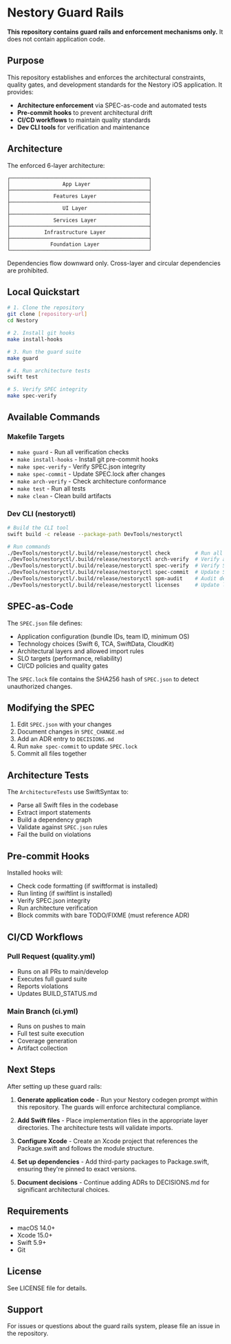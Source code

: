 # Nestory Guard Rails

**This repository contains guard rails and enforcement mechanisms only.** It does not contain application code.

## Purpose

This repository establishes and enforces the architectural constraints, quality gates, and development standards for the Nestory iOS application. It provides:

- **Architecture enforcement** via SPEC-as-code and automated tests
- **Pre-commit hooks** to prevent architectural drift
- **CI/CD workflows** to maintain quality standards
- **Dev CLI tools** for verification and maintenance

## Architecture

The enforced 6-layer architecture:

```
┌─────────────────────────────────────────────┐
│                 App Layer                   │
├─────────────────────────────────────────────┤
│              Features Layer                 │
├─────────────────────────────────────────────┤
│                 UI Layer                    │
├─────────────────────────────────────────────┤
│              Services Layer                 │
├─────────────────────────────────────────────┤
│           Infrastructure Layer              │
├─────────────────────────────────────────────┤
│             Foundation Layer                │
└─────────────────────────────────────────────┘
```

Dependencies flow downward only. Cross-layer and circular dependencies are prohibited.

## Local Quickstart

```bash
# 1. Clone the repository
git clone [repository-url]
cd Nestory

# 2. Install git hooks
make install-hooks

# 3. Run the guard suite
make guard

# 4. Run architecture tests
swift test

# 5. Verify SPEC integrity
make spec-verify
```

## Available Commands

### Makefile Targets

- `make guard` - Run all verification checks
- `make install-hooks` - Install git pre-commit hooks
- `make spec-verify` - Verify SPEC.json integrity
- `make spec-commit` - Update SPEC.lock after changes
- `make arch-verify` - Check architecture conformance
- `make test` - Run all tests
- `make clean` - Clean build artifacts

### Dev CLI (nestoryctl)

```bash
# Build the CLI tool
swift build -c release --package-path DevTools/nestoryctl

# Run commands
./DevTools/nestoryctl/.build/release/nestoryctl check        # Run all checks
./DevTools/nestoryctl/.build/release/nestoryctl arch-verify  # Verify architecture
./DevTools/nestoryctl/.build/release/nestoryctl spec-verify  # Verify SPEC hash
./DevTools/nestoryctl/.build/release/nestoryctl spec-commit  # Update SPEC.lock
./DevTools/nestoryctl/.build/release/nestoryctl spm-audit    # Audit dependencies
./DevTools/nestoryctl/.build/release/nestoryctl licenses     # Update licenses
```

## SPEC-as-Code

The `SPEC.json` file defines:
- Application configuration (bundle IDs, team ID, minimum OS)
- Technology choices (Swift 6, TCA, SwiftData, CloudKit)
- Architectural layers and allowed import rules
- SLO targets (performance, reliability)
- CI/CD policies and quality gates

The `SPEC.lock` file contains the SHA256 hash of `SPEC.json` to detect unauthorized changes.

## Modifying the SPEC

1. Edit `SPEC.json` with your changes
2. Document changes in `SPEC_CHANGE.md`
3. Add an ADR entry to `DECISIONS.md`
4. Run `make spec-commit` to update `SPEC.lock`
5. Commit all files together

## Architecture Tests

The `ArchitectureTests` use SwiftSyntax to:
- Parse all Swift files in the codebase
- Extract import statements
- Build a dependency graph
- Validate against `SPEC.json` rules
- Fail the build on violations

## Pre-commit Hooks

Installed hooks will:
- Check code formatting (if swiftformat is installed)
- Run linting (if swiftlint is installed)
- Verify SPEC.json integrity
- Run architecture verification
- Block commits with bare TODO/FIXME (must reference ADR)

## CI/CD Workflows

### Pull Request (quality.yml)
- Runs on all PRs to main/develop
- Executes full guard suite
- Reports violations
- Updates BUILD_STATUS.md

### Main Branch (ci.yml)
- Runs on pushes to main
- Full test suite execution
- Coverage generation
- Artifact collection

## Next Steps

After setting up these guard rails:

1. **Generate application code** - Run your Nestory codegen prompt within this repository. The guards will enforce architectural compliance.

2. **Add Swift files** - Place implementation files in the appropriate layer directories. The architecture tests will validate imports.

3. **Configure Xcode** - Create an Xcode project that references the Package.swift and follows the module structure.

4. **Set up dependencies** - Add third-party packages to Package.swift, ensuring they're pinned to exact versions.

5. **Document decisions** - Continue adding ADRs to DECISIONS.md for significant architectural choices.

## Requirements

- macOS 14.0+
- Xcode 15.0+
- Swift 5.9+
- Git

## License

See LICENSE file for details.

## Support

For issues or questions about the guard rails system, please file an issue in the repository.